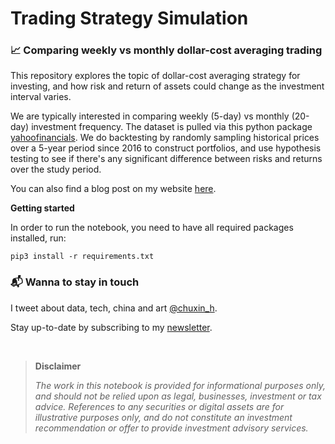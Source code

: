 # Trading Strategy Simulation
### 📈 Comparing weekly vs monthly dollar-cost averaging trading 

This repository explores the topic of dollar-cost averaging strategy for investing, and how risk and return of assets could change as the investment interval varies.

We are typically interested in comparing weekly (5-day) vs monthly (20-day) investment frequency. The dataset is pulled via this python package [yahoofinancials](https://github.com/JECSand/yahoofinancials). We do backtesting by randomly sampling historical prices over a 5-year period since 2016 to construct portfolios, and use hypothesis testing to see if there's any significant difference between risks and returns over the study period.

You can also find a blog post on my website [here](https://www.chuxinhuang.com/).

**Getting started**

In order to run the notebook, you need to have all required packages installed, run:
```
pip3 install -r requirements.txt
```

### 📬 Wanna to stay in touch 

I tweet about data, tech, china and art [@chuxin_h](https://twitter.com/chuxin_h). 

Stay up-to-date by subscribing to my [newsletter](https://cantabile.substack.com/).
<p>&nbsp;</p>

> **Disclaimer**
> 
>*The work in this notebook is provided for informational purposes only, and should not be relied upon as legal, businesses, investment or tax advice. References to any securities or digital assets are for illustrative purposes only, and do not constitute an investment recommendation or offer to provide investment advisory services.*
